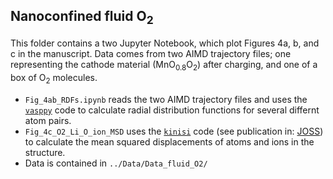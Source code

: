 ## Nanoconfined fluid O<sub>2</sub>
This folder contains a two Jupyter Notebook, which plot Figures 4a, b, and c in the manuscript. Data comes from two AIMD trajectory files; one representing the cathode material (MnO<sub>0.8</sub>O<sub>2</sub>) after charging, and one of a box of O<sub>2</sub> molecules. 
- `Fig_4ab_RDFs.ipynb` reads the two AIMD trajectory files and uses the [`vasppy`](https://github.com/bjmorgan/vasppy) code to calculate radial distribution functions for several differnt atom pairs.
- `Fig_4c_O2_Li_O_ion_MSD` uses the [`kinisi`](https://github.com/bjmorgan/kinisi) code (see publication in: [JOSS](https://joss.theoj.org/papers/10.21105/joss.05984)) to calculate the mean squared displacements of atoms and ions in the structure.
- Data is contained in `../Data/Data_fluid_O2/`

